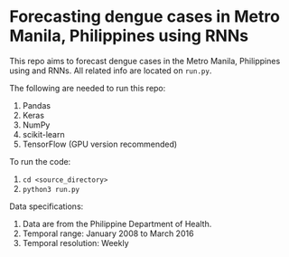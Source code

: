 # Forecasting dengue cases in Metro Manila, Philippines using RNNs
This repo aims to forecast dengue cases in the Metro Manila, Philippines using and RNNs. All related info are located on `run.py`.

The following are needed to run this repo:
1. Pandas
2. Keras
3. NumPy
4. scikit-learn
5. TensorFlow (GPU version recommended)


To run the code:
1. `cd <source_directory>`
2. `python3 run.py`


Data specifications:
1. Data are from the Philippine Department of Health.
2. Temporal range: January 2008 to March 2016
3. Temporal resolution: Weekly


